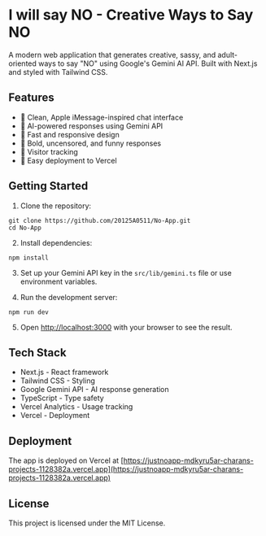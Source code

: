 # I will say NO - Creative Ways to Say NO

A modern web application that generates creative, sassy, and adult-oriented ways to say "NO" using Google's Gemini AI API. Built with Next.js and styled with Tailwind CSS.

## Features

* 🎨 Clean, Apple iMessage-inspired chat interface
* 🤖 AI-powered responses using Gemini API
* 💨 Fast and responsive design
* 🌙 Bold, uncensored, and funny responses
* 🔢 Visitor tracking
* 🚀 Easy deployment to Vercel

## Getting Started

1. Clone the repository:  
```
git clone https://github.com/20125A0511/No-App.git
cd No-App
```

2. Install dependencies:  
```
npm install
```

3. Set up your Gemini API key in the `src/lib/gemini.ts` file or use environment variables.

4. Run the development server:  
```
npm run dev
```

5. Open [http://localhost:3000](http://localhost:3000) with your browser to see the result.

## Tech Stack

* Next.js - React framework
* Tailwind CSS - Styling
* Google Gemini API - AI response generation
* TypeScript - Type safety
* Vercel Analytics - Usage tracking
* Vercel - Deployment

## Deployment

The app is deployed on Vercel at [https://justnoapp-mdkyru5ar-charans-projects-1128382a.vercel.app](https://justnoapp-mdkyru5ar-charans-projects-1128382a.vercel.app)

## License

This project is licensed under the MIT License. 